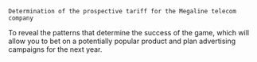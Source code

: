  	Determination of the prospective tariff for the Megaline telecom company

To reveal the patterns that determine the success of the game, which will allow you to bet on a potentially popular product and plan advertising campaigns for the next year.